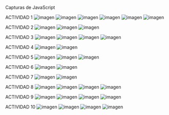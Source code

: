 Capturas de JavaScript 

ACTIVIDAD 1
![imagen](https://github.com/user-attachments/assets/6e192e8f-3c20-4aca-af08-e48503075f81)
![imagen](https://github.com/user-attachments/assets/8f799db7-0cb4-49b5-81c9-8f0ed3f1bf4e)
![imagen](https://github.com/user-attachments/assets/35711ba1-b3d2-4a08-8fc3-b74e4848b66e)
![imagen](https://github.com/user-attachments/assets/1fede015-f4f1-4eb6-b408-d4cc6a890475)
![imagen](https://github.com/user-attachments/assets/c788af48-77e0-4706-bd88-6072507f02e0)
![imagen](https://github.com/user-attachments/assets/ee31c54b-8f2e-4db0-bfd4-af4c5fcabb8b)

ACTIVIDAD 2
![imagen](https://github.com/user-attachments/assets/aa350440-521f-4de0-b0a5-d49e7b7e7dc2)
![imagen](https://github.com/user-attachments/assets/a284f9ef-1f11-4671-9214-45c2053752ff)
![imagen](https://github.com/user-attachments/assets/0805563f-9935-4128-959f-1eef923517f1)

ACTIVIDAD 3
![imagen](https://github.com/user-attachments/assets/d948be34-8cd3-4a3c-aca6-81d02bc17978)
![imagen](https://github.com/user-attachments/assets/ed8d89aa-466d-4bd8-9a29-dae6677f2d5d)
![imagen](https://github.com/user-attachments/assets/bdc8368e-f012-445f-89f2-26ccf1c716a5)
![imagen](https://github.com/user-attachments/assets/e4b6b8c2-ee7f-47d6-a517-9ca3df5fa287)

ACTIVIDAD 4
![imagen](https://github.com/user-attachments/assets/baf78c3a-059a-4a67-b434-6bdbfa3b940a)
![imagen](https://github.com/user-attachments/assets/0389aa0d-68c0-4658-a9a2-6929d8b4d798)

ACTIVIDAD 5
![imagen](https://github.com/user-attachments/assets/af629cae-ff74-498d-8ed8-1bc5d23e0ef6)
![imagen](https://github.com/user-attachments/assets/254cb945-ad2c-48fe-9bc1-85117a6ae46c)
![imagen](https://github.com/user-attachments/assets/ed0999b0-22e7-45c7-8801-09847ca695ed)

ACTIVIDAD 6
![imagen](https://github.com/user-attachments/assets/b4b573fd-36d4-49da-847a-c409fd07b61f)
![imagen](https://github.com/user-attachments/assets/ad5c77de-0988-485d-af2d-d6d8b157b359)

ACTIVIDAD 7
![imagen](https://github.com/user-attachments/assets/94c057b1-aac8-44fe-b4eb-c4a7677d39a3)
![imagen](https://github.com/user-attachments/assets/b224bb19-63b6-4010-a221-57d189437ba7)

ACTIVIDAD 8
![imagen](https://github.com/user-attachments/assets/c09c336f-4bfe-4a66-8596-9033f24736fd)
![imagen](https://github.com/user-attachments/assets/9e5a4e9f-f72a-4c9c-80cb-fee3b78ed282)
![imagen](https://github.com/user-attachments/assets/79987c08-4b49-4b97-a4a3-aab2d5bbdb9c)
![imagen](https://github.com/user-attachments/assets/53e385d8-b54d-41eb-bd15-bf01298d4902)

ACTIVIDAD 9
![imagen](https://github.com/user-attachments/assets/955b9fc8-a1a6-4600-a5c5-d55d78f818c3)
![imagen](https://github.com/user-attachments/assets/389d77fe-09c9-4b81-8a07-02fc997df5f7)
![imagen](https://github.com/user-attachments/assets/0c95149b-fc0f-4843-b359-41194ba73298)
![imagen](https://github.com/user-attachments/assets/8632e917-621b-4023-9844-9ad5a57a044e)

ACTIVIDAD 10
![imagen](https://github.com/user-attachments/assets/4efb9825-49e1-45cf-8b4f-d274bf3116d4)
![imagen](https://github.com/user-attachments/assets/0307562a-abbf-4f2c-8542-d290f10d5457)
![imagen](https://github.com/user-attachments/assets/0d40fda7-1179-4a44-ad6c-8fbf0594c056)
![imagen](https://github.com/user-attachments/assets/9232f847-b11a-4b36-97e4-5e43fdd6e39a)

